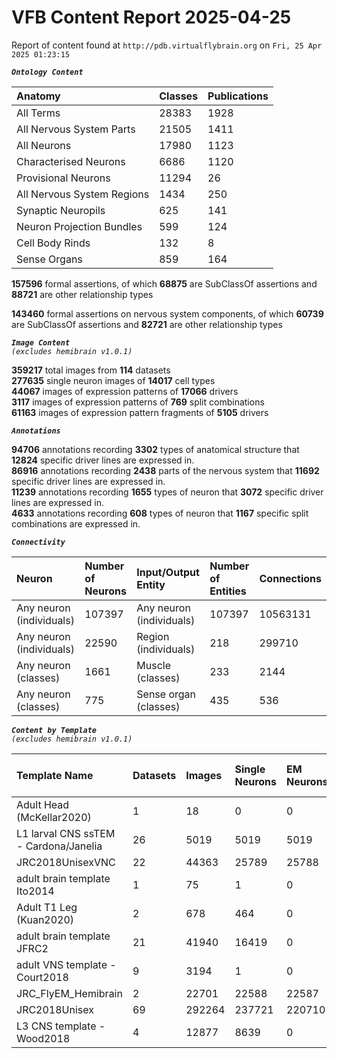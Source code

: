 
VFB Content Report 2025-04-25
=============================


Report of content found at ``http://pdb.virtualflybrain.org`` on ``Fri, 25 Apr 2025 01:23:15``  
  
***``Ontology Content``***  

|Anatomy|Classes|Publications|
| :--- | :--- | :--- |
|All Terms|28383|1928|
|All Nervous System Parts|21505|1411|
|All Neurons|17980|1123|
|Characterised Neurons|6686|1120|
|Provisional Neurons|11294|26|
|All Nervous System Regions|1434|250|
|Synaptic Neuropils|625|141|
|Neuron Projection Bundles|599|124|
|Cell Body Rinds|132|8|
|Sense Organs|859|164|
  
  
**157596** formal assertions, of which **68875** are SubClassOf assertions and **88721** are other relationship types  
  
**143460** formal assertions on nervous system components, of which **60739** are SubClassOf assertions and **82721** are other relationship types  
  
***``Image Content``***  
*``(excludes hemibrain v1.0.1)``*  
  
**359217** total images from **114** datasets  
**277635** single neuron images of **14017** cell types  
**44067** images of expression patterns of **17066** drivers  
**3117** images of expression patterns of **769** split combinations  
**61163** images of expression pattern fragments of **5105** drivers  
  
***``Annotations``***  
  
**94706** annotations recording **3302** types of anatomical structure that **12824** specific driver lines are expressed in.  
**86916** annotations recording **2438** parts of the nervous system that **11692** specific driver lines are expressed in.  
**11239** annotations recording **1655** types of neuron that **3072** specific driver lines are expressed in.  
**4633** annotations recording **608** types of neuron that **1167** specific split combinations are expressed in.  
  
***``Connectivity``***  

|Neuron|Number of Neurons|Input/Output Entity|Number of Entities|Connections|
| :--- | :--- | :--- | :--- | :--- |
|Any neuron (individuals)|107397|Any neuron (individuals)|107397|10563131|
|Any neuron (individuals)|22590|Region (individuals)|218|299710|
|Any neuron (classes)|1661|Muscle (classes)|233|2144|
|Any neuron (classes)|775|Sense organ (classes)|435|536|
  
  
  
***``Content by Template``***  
*``(excludes hemibrain v1.0.1)``*  

|Template Name|Datasets|Images|Single Neurons|EM Neurons|Full Expression Patterns|Split Expression Patterns|Partial Expression Patterns|Painted domains|
| :--- | :--- | :--- | :--- | :--- | :--- | :--- | :--- | :--- |
|Adult Head (McKellar2020)|1|18|0|0|0|0|0|0|
|L1 larval CNS ssTEM - Cardona/Janelia|26|5019|5019|5019|0|0|0|0|
|JRC2018UnisexVNC|22|44363|25789|25788|8314|625|10240|21|
|adult brain template Ito2014|1|75|1|0|0|0|0|75|
|Adult T1 Leg (Kuan2020)|2|678|464|0|0|0|0|4|
|adult brain template JFRC2|21|41940|16419|0|25272|600|16127|58|
|adult VNS template - Court2018|9|3194|1|0|3171|480|0|21|
|JRC_FlyEM_Hemibrain|2|22701|22588|22587|0|0|0|114|
|JRC2018Unisex|69|292264|237721|220710|31655|1632|38796|46|
|L3 CNS template - Wood2018|4|12877|8639|0|381|381|12178|255|
  
